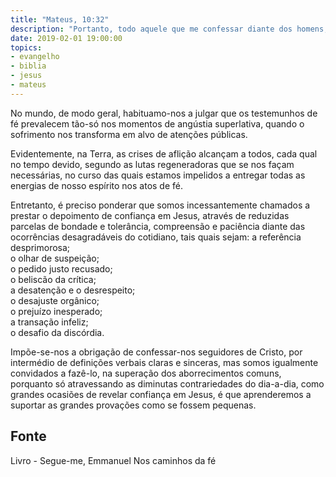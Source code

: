 ```yaml
---
title: "Mateus, 10:32"
description: "Portanto, todo aquele que me confessar diante dos homens, também eu o confessarei diante de meu Pai que está nos Céus. - Jesus"
date: 2019-02-01 19:00:00
topics: 
- evangelho
- biblia
- jesus
- mateus
---
```


No mundo, de modo geral, habituamo-nos a julgar que os testemunhos de fé prevalecem
tão-só nos momentos de angústia superlativa, quando o sofrimento nos transforma em
alvo de atenções públicas.

Evidentemente, na Terra, as crises de aflição alcançam a todos, cada qual no tempo
devido, segundo as lutas regeneradoras que se nos façam necessárias, no curso das
quais estamos impelidos a entregar todas as energias de nosso espírito nos atos de fé.

Entretanto, é preciso ponderar que somos incessantemente chamados a prestar o
depoimento de confiança em Jesus, através de reduzidas parcelas de bondade e
tolerância, compreensão e paciência diante das ocorrências desagradáveis do cotidiano,
tais quais sejam:
a referência desprimorosa;  
o olhar de suspeição;  
o pedido justo recusado;  
o beliscão da crítica;  
a desatenção e o desrespeito;  
o desajuste orgânico;  
o prejuízo inesperado;  
a transação infeliz;  
o desafio da discórdia.  

Impõe-se-nos a obrigação de confessar-nos seguidores de Cristo, por intermédio de
definições verbais claras e sinceras, mas somos igualmente convidados a fazê-lo, na
superação dos aborrecimentos comuns, porquanto só atravessando as diminutas
contrariedades do dia-a-dia, como grandes ocasiões de revelar confiança em Jesus, é
que aprenderemos a suportar as grandes provações como se fossem pequenas.




## Fonte
Livro - Segue-me, Emmanuel
Nos caminhos da fé
